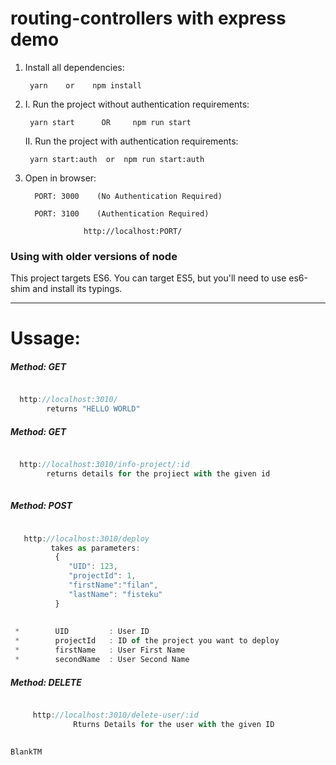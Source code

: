 # routing-controllers with express demo

1) Install all dependencies:

        yarn    or    npm install
    
2) I. Run the project without authentication requirements:

        yarn start      OR     npm run start
    
    II. Run the project with authentication requirements:

        yarn start:auth  or  npm run start:auth

3) Open in browser:
    
   
         PORT: 3000    (No Authentication Required)
    
         PORT: 3100    (Authentication Required)
 
                    http://localhost:PORT/

### Using with older versions of node

This project targets ES6. 
You can target ES5, but you'll need to use es6-shim and install its typings.


__________________________________________________________________________

# Ussage: 


##### Method: GET
```typescript

  http://localhost:3010/ 
        returns "HELLO WORLD"

```
##### Method: GET
```typescript

  http://localhost:3010/info-project/:id
        returns details for the projiect with the given id
    
   ``` 
   
   ##### Method: POST
   ```typescript

      http://localhost:3010/deploy
            takes as parameters:
             {
                "UID": 123,               
                "projectId": 1,           
                "firstName":"filan",     
                "lastName": "fisteku"        
             }
    
    
    *        UID         : User ID 
    *        projectId   : ID of the project you want to deploy
    *        firstName   : User First Name
    *        secondName  : User Second Name

```
##### Method: DELETE
```typescript

     http://localhost:3010/delete-user/:id
              Rturns Details for the user with the given ID
             

```


`BlankTM`